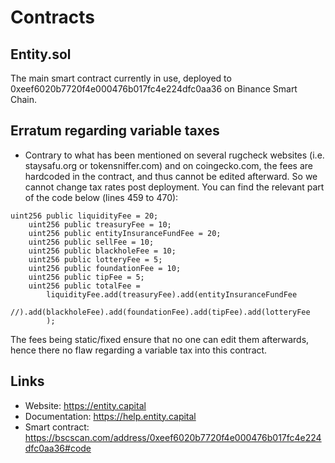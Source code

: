# Contracts

## Entity.sol

The main smart contract currently in use, deployed to 0xeef6020b7720f4e000476b017fc4e224dfc0aa36 on Binance Smart Chain.

## Erratum regarding variable taxes

- Contrary to what has been mentioned on several rugcheck websites (i.e. staysafu.org or tokensniffer.com) and on coingecko.com, the fees are hardcoded in the contract, and thus cannot be edited afterward. So we cannot change tax rates post deployment. You can find the relevant part of the code below (lines 459 to 470):

```
uint256 public liquidityFee = 20;
    uint256 public treasuryFee = 10;
    uint256 public entityInsuranceFundFee = 20;
    uint256 public sellFee = 10;
    uint256 public blackholeFee = 10;
    uint256 public lotteryFee = 5;
    uint256 public foundationFee = 10;
    uint256 public tipFee = 5;
    uint256 public totalFee =
        liquidityFee.add(treasuryFee).add(entityInsuranceFundFee
        //).add(blackholeFee).add(foundationFee).add(tipFee).add(lotteryFee
        );
```
The fees being static/fixed ensure that no one can edit them afterwards, hence there no flaw regarding a variable tax into this contract.

## Links

- Website: https://entity.capital
- Documentation: https://help.entity.capital
- Smart contract: https://bscscan.com/address/0xeef6020b7720f4e000476b017fc4e224dfc0aa36#code
